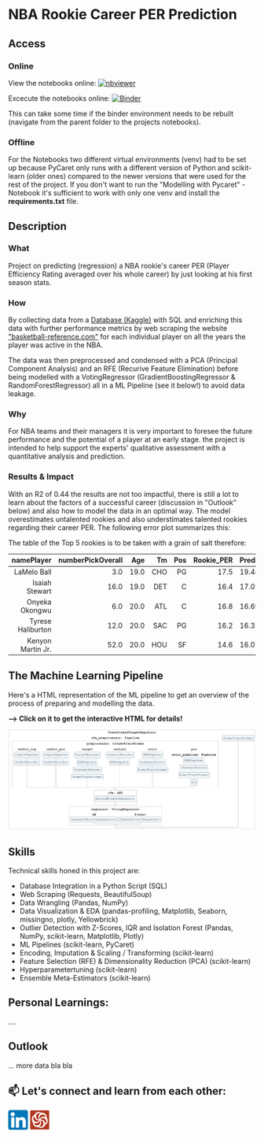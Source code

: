 # NBA Rookie Career PER Prediction

## Access

### Online

View the notebooks online:
[![nbviewer](https://raw.githubusercontent.com/jupyter/design/master/logos/Badges/nbviewer_badge.svg)](https://nbviewer.org/github/kevin-goetz/NBA-ML-Projects/tree/main/Player%20Performance%20Prediction/Notebooks/?flush_cache=true)

Excecute the notebooks online: 
[![Binder](https://mybinder.org/badge_logo.svg)](https://mybinder.org/v2/gh/kevin-goetz/NBA-ML-Projects/HEAD)

This can take some time if the binder environment needs to be rebuilt (navigate from the parent folder to the projects notebooks).
 
### Offline

For the Notebooks two different virtual environments (venv) had to be set up because PyCaret only runs with a different version of Python and scikit-learn (older ones) compared to the newer versions that were used for the rest of the project. If you don't want to run the "Modelling with Pycaret" - Notebook it's sufficient to work with only one venv and install the **requirements.txt** file.

## Description

### What
Project on predicting (regression) a NBA rookie's career PER (Player Efficiency Rating averaged over his whole career) by just looking at his first season stats.

### How
By collecting data from a [Database (Kaggle)](https://www.kaggle.com/wyattowalsh/basketball) with SQL and enriching this data with further performance metrics by web scraping the website ["basketball-reference.com"](https://www.basketball-reference.com) for each individual player on all the years the player was active in the NBA.

The data was then preprocessed and condensed with a PCA (Principal Component Analysis) and an RFE (Recurive Feature Elimination) before being modelled with a VotingRegressor (GradientBoostingRegressor & RandomForestRegressor) all in a ML Pipeline (see it below!) to avoid data leakage.

### Why
For NBA teams and their managers it is very important to foresee the future performance and the potential of a player at an early stage. the project is intended to help support the experts' qualitative assessment with a quantitative analysis and prediction.

### Results & Impact
With an R2 of 0.44 the results are not too impactful, there is still a lot to learn about the factors of a successful career (discussion in "Outlook" below) and also how to model the data in an optimal way. The model overestimates untalented rookies and also understimates talented rookies regarding their career PER. The following error plot summarizes this:



The table of the Top 5 rookies is to be taken with a grain of salt therefore:

| namePlayer| numberPickOverall | Age | Tm | Pos | Rookie_PER | Predicted_Career_PER |
|---:|---:|---:|---:|---:|---:|---|
| LaMelo Ball | 3.0 | 19.0 | CHO | PG | 17.5 | 19.48 |
| Isaiah Stewart | 16.0 | 19.0 | DET | C | 16.4 | 17.07 |
| Onyeka Okongwu | 6.0 | 20.0 | ATL | C | 16.8 | 16.69 |
| Tyrese Haliburton | 12.0 | 20.0 | SAC | PG | 16.2 | 16.32 |
| Kenyon Martin Jr. | 52.0 | 20.0 | HOU | SF | 14.6 | 16.07 |

## The Machine Learning Pipeline

Here's a HTML representation of the ML pipeline to get an overview of the process of preparing and modelling the data.

  **--> Click on it to get the interactive HTML for details!**

[![raw.githack.com](https://github.com/kevin-goetz/NBA-ML-Projects/blob/main/Player%20Performance%20Prediction/Models/ML%20Pipeline.PNG)](https://rawcdn.githack.com/kevin-goetz/NBA-ML-Projects/9c439f9f4304749febc12af72782517efaa1d8ee/Player%20Performance%20Prediction/Models/NBA_Rookie_model_pipeline.html)


## Skills
Technical skills honed in this project are:
- Database Integration in a Python Script (SQL)
- Web Scraping (Requests, BeautifulSoup)
- Data Wrangling (Pandas, NumPy)
- Data Visualization & EDA (pandas-profiling, Matplotlib, Seaborn, missingno, plotly, Yellowbrick)
- Outlier Detection with Z-Scores, IQR and Isolation Forest (Pandas, NumPy, scikit-learn, Matplotlib, Plotly)
- ML Pipelines (scikit-learn, PyCaret)
- Encoding, Imputation & Scaling / Transforming (scikit-learn)
- Feature Selection (RFE) & Dimensionality Reduction (PCA) (scikit-learn)
- Hyperparametertuning (scikit-learn)
- Ensemble Meta-Estimators (scikit-learn)

## Personal Learnings:
....

## Outlook
... more data bla bla


## 📫 Let's connect and learn from each other:

[<img src="https://github.com/kevin-goetz/kevin-goetz/blob/main/LinkedIn Logo.png" height="40em" align="center" alt="Connect with Me on LinkedIn" title="Connect with Me on LinkedIn"/>](https://linkedin.com/in/kgötz) [<img src="https://github.com/kevin-goetz/kevin-goetz/blob/main/Codewars Logo.svg" height="40em" align="center" alt="Connect with Me on Codewars" title="Connect with Me on Codewars"/>](https://www.codewars.com/users/kevin-goetz)


